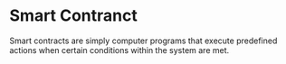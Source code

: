 # Smart Contranct

Smart contracts are simply computer programs that execute predefined actions when certain conditions within the system are met. 
